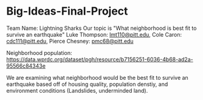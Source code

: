 # Big-Ideas-Final-Project
Team Name: Lightning Sharks
Our topic is "What neighborhood is best fit to survive an earthquake"
Luke Thompson: lmt110@pitt.edu, Cole Caron: cdc111@pitt.edu, Pierce Chesney: pmc68@pitt.edu

Neighborhood population: https://data.wprdc.org/dataset/pgh/resource/b7156251-6036-4b68-ad2a-95566c84343e

We are examining what neighborhood would be the best fit to survive an earthquake based off of housing quality, population denstiy, and environment conditions (Landslides, underminded land). 
